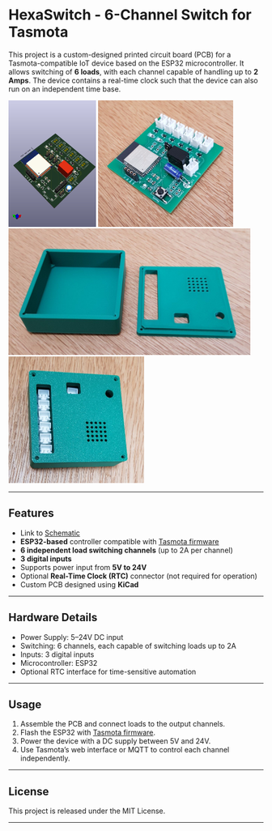 # HexaSwitch - 6-Channel Switch for Tasmota

This project is a custom-designed printed circuit board (PCB) for a Tasmota-compatible IoT device based on the ESP32 microcontroller. It allows switching of **6 loads**, with each channel capable of handling up to **2 Amps**. The device contains a real-time clock such that the device can also run on an independent time base. 

<p float="left">
  <img src="img/board.png" height="250" /> 
  <img src="img/board1.jpg" height="250" />
  <img src="img/case.jpg" height="250" /> 
  <img src="img/final.jpg" height="250" /> 
</p>

---

## Features

- Link to [Schematic](schematic/schematic.pdf)
- **ESP32-based** controller compatible with [Tasmota firmware](https://tasmota.github.io/)
- **6 independent load switching channels** (up to 2A per channel)
- **3 digital inputs**
- Supports power input from **5V to 24V**
- Optional **Real-Time Clock (RTC)** connector (not required for operation)
- Custom PCB designed using **KiCad**

---

## Hardware Details

- Power Supply: 5–24V DC input
- Switching: 6 channels, each capable of switching loads up to 2A
- Inputs: 3 digital inputs
- Microcontroller: ESP32
- Optional RTC interface for time-sensitive automation

---

## Usage

1. Assemble the PCB and connect loads to the output channels.
2. Flash the ESP32 with [Tasmota firmware](https://tasmota.github.io/).
3. Power the device with a DC supply between 5V and 24V.
4. Use Tasmota’s web interface or MQTT to control each channel independently.

---

## License

This project is released under the MIT License.

---



